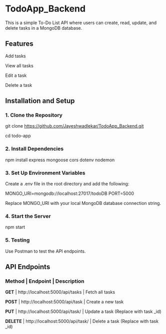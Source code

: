 # TodoApp_Backend

This is a simple To-Do List API  where users can create, read, update, and delete tasks in a MongoDB database.

## Features

Add tasks

View all tasks

Edit a task

Delete a task


## Installation and Setup

### 1. Clone the Repository

git clone https://github.com/Jayeshwadlekar/TodoApp_Backend.git

cd todo-app

### 2. Install Dependencies

npm install express mongoose cors dotenv nodemon

### 3. Set Up Environment Variables

Create a .env file in the root directory and add the following:

MONGO_URI=mongodb://localhost:27017/todoDB
PORT=5000

Replace MONGO_URI with your local MongoDB database connection string.

### 4. Start the Server

npm start

### 5. Testing

Use Postman to test the API endpoints.

## API Endpoints

### Method  |  Endpoint  |  Description
**GET**  |   http://localhost:5000/api/tasks    |    Fetch all tasks

**POST**   |  http://localhost:5000/api/task      |   Create a new task

**PUT**   |   http://localhost:5000/api/task/<id>  |  Update a task (Replace <id> with task _id)

**DELETE** |  http://localhost:5000/api/task/<id>  |  Delete a task (Replace <id> with task _id)


